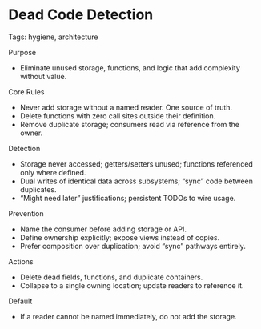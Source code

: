 # Dead Code Detection

Tags: hygiene, architecture

Purpose
- Eliminate unused storage, functions, and logic that add complexity without value.

Core Rules
- Never add storage without a named reader. One source of truth.
- Delete functions with zero call sites outside their definition.
- Remove duplicate storage; consumers read via reference from the owner.

Detection
- Storage never accessed; getters/setters unused; functions referenced only where defined.
- Dual writes of identical data across subsystems; “sync” code between duplicates.
- “Might need later” justifications; persistent TODOs to wire usage.

Prevention
- Name the consumer before adding storage or API.
- Define ownership explicitly; expose views instead of copies.
- Prefer composition over duplication; avoid “sync” pathways entirely.

Actions
- Delete dead fields, functions, and duplicate containers.
- Collapse to a single owning location; update readers to reference it.

Default
- If a reader cannot be named immediately, do not add the storage.

